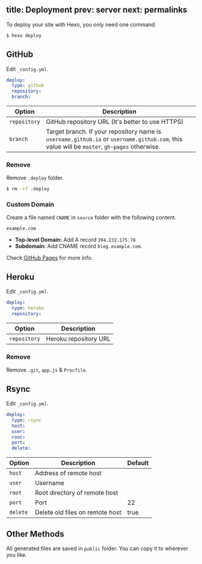 title: Deployment
prev: server
next: permalinks
---
To deploy your site with Hexo, you only need one command.

``` bash
$ hexo deploy
```

## GitHub

Edit `_config.yml`.

``` yaml
deploy:
  type: github
  repository:
  branch:
```

Option | Description
--- | ---
`repository` | GitHub repository URL (It's better to use HTTPS)
`branch` | Target branch. If your repository name is `username.github.io` or `username.github.com`, this value will be `master`, `gh-pages` otherwise.

### Remove

Remove `.deploy` folder.

``` bash
$ rm -rf .deploy
```

### Custom Domain

Create a file named `CNAME` in `source` folder with the following content.

```
example.com
```

- **Top-level Domain:** Add A record `204.232.175.78`
- **Subdomain**: Add CNAME record `blog.example.com`.

Check [GitHub Pages](https://help.github.com/articles/setting-up-a-custom-domain-with-pages) for more info.

## Heroku

Edit `_config.yml`.

``` yaml
deploy:
  type: heroku
  repository:
```

Option | Description
--- | ---
`repository` | Heroku repository URL

### Remove

Remove `.git`, `app.js` & `Procfile`.

## Rsync

Edit `_config.yml`.

``` yaml
deploy:
  type: rsync
  host:
  user:
  root:
  port:
  delete:
```

Option | Description | Default
--- | --- | ---
`host` | Address of remote host | 
`user` | Username | 
`root` | Root directory of remote host | 
`port` | Port | 22
`delete` | Delete old files on remote host | true

## Other Methods

All generated files are saved in `public` folder. You can copy it to wherever you like.